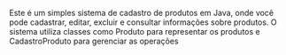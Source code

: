 Este é um simples sistema de cadastro de produtos em Java, onde você pode cadastrar, editar, excluir e consultar informações sobre produtos. O sistema utiliza classes como Produto para representar os produtos e CadastroProduto para gerenciar as operações
